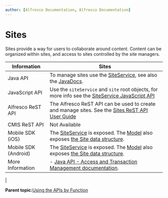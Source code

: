```yaml
---
author: [Alfresco Documentation, Alfresco Documentation]
---
```


# Sites

Sites provide a way for users to collaborate around content. Content can be organized within sites, and access to sites controlled by the site managers.

|Information|Sites|
|-----------|-----|
|Java API|To manage sites use the [SiteService](dev-services-site.md), see also the [JavaDocs](http://dev.alfresco.com/resource/docs/java/org/alfresco/service/cmr/site/SiteService.html).|
|JavaScript API|Use the `siteService` and `site` root objects, for more info see the [SiteService JavaScript API](API-JS-SiteService.md)|
|Alfresco ReST API|The Alfresco ReST API can be used to create and manage sites. See the [Sites ReST API User Guide](../concepts/dev-api-by-language-alf-rest-manage-sites-intro.md)|
|CMIS ReST API|Not Available|
|Mobile SDK \(iOS\)|The [SiteService](http://docs.alfresco.com/mobile_sdk/ios/references/services/AlfrescoSiteService.html) is exposed. The [Model](http://docs.alfresco.com/mobile_sdk/ios/references/model/Model.html) also exposes [the Site data structure](http://docs.alfresco.com/mobile_sdk/ios/references/model/AlfrescoSite.html).|
|Mobile SDK \(Android\)|The [SiteService](http://docs.alfresco.com/mobile_sdk/android/references/client_api/services/SiteService.html) is exposed. The [Model](http://docs.alfresco.com/mobile_sdk/android/references/client_api/model/ClientAPI-Model.html) also exposes [the Site data structure](http://docs.alfresco.com/mobile_sdk/android/references/client_api/model/Site.html).|
|More Information|-   [Java API - Access and Transaction Management documentation](dev-extension-points-public-java-api.md).

|

**Parent topic:**[Using the APIs by Function](../concepts/dev-api-by-function.md)

